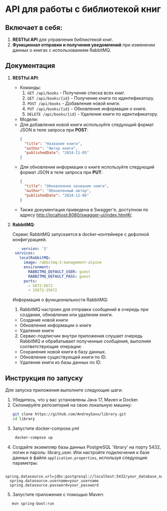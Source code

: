 # API для работы с библиотекой книг

## Включает в себя:

1. **RESTful API** для управления библиотекой книг.
2. **Функционал отправки и получения уведомлений** при изменении данных о книгах с использованием RabbitMQ.

## Документация

1. **RESTful API**:
   * Команды:
     1) `GET /api/books` - Получение списка всех книг.
     2) `GET /api/books/{id}` - Получение книги по идентификатору.
     3) `POST /api/books` - Добавление новой книги.
     4) `PUT /api/books/{id}` - Обновление информации о книге.
     5) `DELETE /api/books/{id}` - Удаление книги по идентификатору.
   * Модели:
   - Для добавления новой книги используйте следующий формат JSON в теле запроса при **POST**:
     ```json
     {
       "title": "Название книги",
       "author": "Автор книги",
       "publishedDate": "2024-11-05"
     }
     ```
   - Для обновления информации о книге используйте следующий формат JSON в теле запроса при **PUT**:
     ```json
     {
       "title": "Обновленное название книги",
       "author": "Обновленный автор",
       "publishedDate": "2024-11-06"
     }
     ```
   - Также документация приведена в Swagger'e, доступном по адресу [http://localhost:8080/swagger-ui/index.html#/](http://localhost:8080/swagger-ui/index.html#/).

2. **RabbitMQ**:

   Сервис RabbitMQ запускается в docker-контейнере с дефолной конфигурацией.
   ```yml
       version: '3'
    services:
      localRabbitMQ:
        image: rabbitmq:3-management-alpine
        environment:
          RABBITMQ_DEFAULT_USER: guest
          RABBITMQ_DEFAULT_PASS: guest
        ports:
          - 5672:5672
          - 15672:15672
   ```
   Информация о функциональности RabbitMQ:
    1) RabbitMQ  настроен для отправки сообщений в очередь при создании,
    обновлении или удалении книги.
    - Создание новой книги
    - Обновление информации о книге
    - Удаление книги
    2) Сервис-подписчик внутри приложения слушает очередь RabbitMQ и обрабатывает
    полученные сообщения, выполняя соответствующие операции:
    - Сохранение новой книги в базу данных.
    - Обновление существующей книги по ID.
    - Удаление книги из базы данных по ID.


## Инструкция по запуску

Для запуска приложения выполните следующие шаги:

1. Убедитесь, что у вас установлены Java 17, Maven и Docker.
2. Склонируйте репозиторий на свою локальную машину:
   ```.bash
   git clone https://github.com/AndreySavu/library.git
   cd library
   ```
3. Запустите docker-compose.yml
   ```.bash
    docker-compose up
   ```
4. Создайте экземпляр базы данных PostgreSQL 'library' на порту 5432, логин и пароль: library_user.
   Или настройте подключения к базе данных в файле `application.properties`, используя следующие параметры:
   
 ```
   spring.datasource.url=jdbc:postgresql://localhost:5432/your_database_name
   spring.datasource.username=your_username
   spring.datasource.password=your_password
 ```
   
5. Запустите приложение с помощью Maven:
   
```.bash
   mvn spring-boot:run
```


